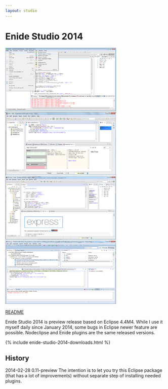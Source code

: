 ```yaml
---
layout: studio
---
```


# Enide Studio 2014

<a href="/img/enide-studio/Enide-Studio-2014-File-New.png">
<img alt="Enide-Studio-2014-File-New" src="/img/enide-studio/Enide-Studio-2014-File-New.png" width="350" height="200" /></a>            	

<a href="/img/Nodeclipse-NTS-Hello-world.png">
<img alt="Nodeclipse Hello World" src="/img/Nodeclipse-NTS-Hello-world.png" width="350" height="200" /></a>            	
            	
<a href="/img/Nodeclipse-NTS-0410-overview.png">
<img alt="Nodeclipse overview" src="/img/Nodeclipse-NTS-0410-overview.png" width="350" height="200" /></a>            	

<a href="/img/Nodeclipse-1-debugging.png">
<img alt="Nodeclipse debugging" src="/img/Nodeclipse-1-debugging.png" width="350" height="200" /></a>            	

[README](README)

Enide Studio 2014 is preview release based on Eclipse 4.4M4. 
While I use it myself daily since January 2014, some bugs in Eclipse newer feature are possible.
Nodeclipse and Enide plugins are the same released versions.

{% include enide-studio-2014-downloads.html %}
            	
## History

2014-02-28 0.11-preview
The intention is to let you try this Eclipse package (that has a lot of improvements)
without separate step of installing needed plugins.
